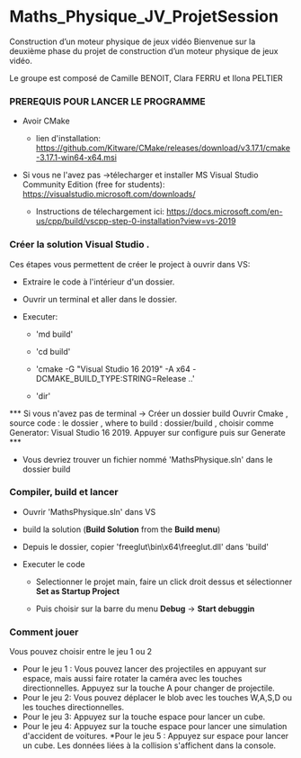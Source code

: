 # Maths_Physique_JV_ProjetSession
Construction d’un moteur physique de jeux vidéo
Bienvenue sur la deuxième phase du projet de construction d’un moteur physique de jeux vidéo.

Le groupe est composé de Camille BENOIT, Clara FERRU et Ilona PELTIER

### PREREQUIS POUR LANCER LE PROGRAMME
* Avoir CMake

   * lien d'installation: https://github.com/Kitware/CMake/releases/download/v3.17.1/cmake-3.17.1-win64-x64.msi
   
 
* Si vous ne l'avez pas ->télecharger et installer MS Visual Studio Community Edition (free for students): https://visualstudio.microsoft.com/downloads/

    * Instructions de télechargement ici: https://docs.microsoft.com/en-us/cpp/build/vscpp-step-0-installation?view=vs-2019
    

### Créer la solution Visual Studio . 

Ces étapes vous permettent de créer le project à ouvrir dans VS:

* Extraire le code à l'intérieur d'un dossier. 

* Ouvrir un terminal et aller dans le dossier.

* Executer:

  * 'md build'
  
  * 'cd build'
  
  * 'cmake -G "Visual Studio 16 2019" -A x64 -DCMAKE_BUILD_TYPE:STRING=Release ..'
  
  * 'dir'
  
*** Si vous n'avez pas de terminal -> Créer un dossier build
Ouvrir Cmake , source code : le dossier , where to build : dossier/build , choisir comme Generator: Visual Studio 16 2019.
Appuyer sur configure puis sur Generate ***

* Vous devriez trouver un fichier nommé 'MathsPhysique.sln' dans le dossier build


### Compiler, build et lancer

* Ouvrir 'MathsPhysique.sln' dans VS

* build la solution (**Build Solution** from the **Build menu**)

* Depuis le dossier, copier 'freeglut\bin\x64\freeglut.dll' dans 'build'

* Executer le code

  * Selectionner le projet main, faire un click droit dessus et sélectionner **Set as Startup Project** 
  
  * Puis choisir sur la barre du menu **Debug** -> **Start debuggin**

### Comment jouer 
Vous pouvez choisir entre le jeu 1 ou 2
* Pour le jeu 1 :
Vous pouvez lancer des projectiles en appuyant sur espace, mais aussi faire rotater la caméra avec les touches directionnelles. 
Appuyez sur la touche A pour changer de projectile.
* Pour le jeu 2:
Vous pouvez déplacer le blob avec les touches W,A,S,D ou les touches directionnelles.
* Pour le jeu 3:
Appuyez sur la touche espace pour lancer un cube.
* Pour le jeu 4:
Appuyez sur la touche espace pour lancer une simulation d'accident de voitures.
*Pour le jeu 5 :
Appuyez sur espace pour lancer un cube. Les données liées à la collision s'affichent dans la console.
